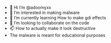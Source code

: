 - 👋 Hi I’m @adoomyxx
- 👀 I’m interested in making malware
- 🌱 I’m currently learning How to make gdi effects
- 💞️ I’m looking to collaborate on the code
- 📫 How to actually make it look destructive
- The malware is meant for educational purposes

<!---
adoomyxx/adoomyxx is a ✨ special ✨ repository because its `README.md` (this file) appears on your GitHub profile.
You can click the Preview link to take a look at your changes.
--->
